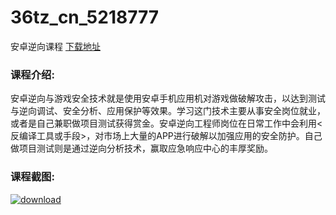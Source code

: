 # 36tz_cn_5218777
安卓逆向课程
[下载地址](http://www.36tz.cn/article/5218777 "下载地址")
### 课程介绍:
安卓逆向与游戏安全技术就是使用安卓手机应用机对游戏做破解攻击，以达到测试与逆向调试、安全分析、应用保护等效果。学习这门技术主要从事安全岗位就业，或者是自己兼职做项目测试获得赏金。安卓逆向工程师岗位在日常工作中会利用<反编译工具或手段>，对市场上大量的APP进行破解以加强应用的安全防护。自己做项目测试则是通过逆向分析技术，赢取应急响应中心的丰厚奖励。

### 课程截图:
[![download](http://36tz.cn/muke_img/2021_03_2-9.png "下载地址")](http://www.36tz.cn "下载地址")
